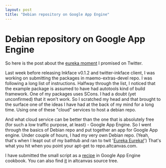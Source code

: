 ```yaml
---
layout: post
title: "Debian repository on Google App Engine"
---
```

Debian repository on Google App Engine
===
So here is the post about the [eureka moment][0] I promised on Twitter.  
  
Last week before releasing Inkface v0.1.2 and twitter-inkface client, I was working on submitting the packages in maemo-extras-devel repo. I was following a long list of instructions. Halfway through the list, I noticed that the example package is assumed to have had autotools kind of build framework. One of my packages uses SCons. I had a doubt (yet unconfirmed) that it won't work. So I scratched my head and that brought to the surface one of the ideas I have had at the back of my mind for a long time. Using one of these "cloud" services to host a debian repo.  
  
And what cloud service can be better than the one that is absolutely free (for such a low traffic purpose, at least) - Google App Engine. So I went through the basics of Debian repo and put together an app for Google App engine. Under couple of hours, I had my very own Debian repo. (Yeah, that's when I leapt out of my bathtub and ran to twit '[Eureka Eureka!][1]') That's what you hit when you point your apt-get to repo.altcanvas.com.  
  
I have submitted the small script as a [recipe][2] in Google App Engine cookbook. You can also find [it][3] in altcanvas source tree.

[0]: http://twitter.com/jyro/status/1103834627
[1]: http://en.wikipedia.org/wiki/Eureka_%28word%29#Archimedes
[2]: http://appengine-cookbook.appspot.com/recipe/debian-repository-on-top-of-google-code-files/
[3]: http://code.google.com/p/altcanvas/source/browse/trunk/repoengine/
